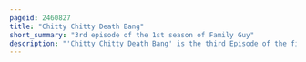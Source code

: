 ```yaml
---
pageid: 2460827
title: "Chitty Chitty Death Bang"
short_summary: "3rd episode of the 1st season of Family Guy"
description: "'Chitty Chitty Death Bang' is the third Episode of the first Season of the animated Comedy Series Family Guy. On April 18 1999 it was first shown on Fox in the united States. The Episode follows Peter after he tries to make Amends for his Son Stewie's first Birthday Party when he loses their Reservation in a popular Children's Restaurant known as Cheesie Charlie's. Meanwhile, Meg becomes Friends with an excitable Girl named Jennifer, who leads her to join a Death Cult, in an Attempt to fit in."
---
```

